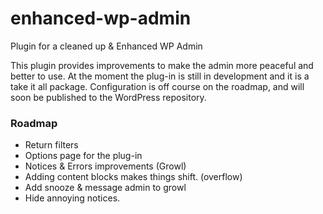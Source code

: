 # enhanced-wp-admin
Plugin for a cleaned up &amp; Enhanced WP Admin

This plugin provides improvements to make the admin more peaceful and better to use.
At the moment the plug-in is still in development and it is a take it all package. Configuration is off course on the roadmap, and will soon be published to the WordPress repository.


### Roadmap

- Return filters
- Options page for the plug-in
- Notices & Errors improvements (Growl)
- Adding content blocks makes things shift. (overflow)
- Add snooze & message admin to growl
- Hide annoying notices.
